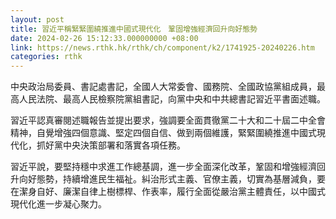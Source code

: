 ```yaml
---
layout: post
title: 習近平稱緊緊圍繞推進中國式現代化　鞏固增強經濟回升向好態勢
date: 2024-02-26 15:12:33.000000000 +08:00
link: https://news.rthk.hk/rthk/ch/component/k2/1741925-20240226.htm
categories: rthk
---
```


中央政治局委員、書記處書記，全國人大常委會、國務院、全國政協黨組成員，最高人民法院、最高人民檢察院黨組書記，向黨中央和中共總書記習近平書面述職。

習近平認真審閱述職報告並提出要求，強調要全面貫徹黨二十大和二十屆二中全會精神，自覺增強四個意識、堅定四個自信、做到兩個維護，緊緊圍繞推進中國式現代化，抓好黨中央決策部署和落實各項任務。

習近平說，要堅持穩中求進工作總基調，進一步全面深化改革，鞏固和增強經濟回升向好態勢，持續增進民生福祉。糾治形式主義、官僚主義，切實為基層減負，要在潔身自好、廉潔自律上樹標桿、作表率，履行全面從嚴治黨主體責任，以中國式現代化進一步凝心聚力。
